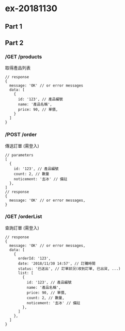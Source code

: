 # ex-20181130

## Part 1


## Part 2

### /GET /products
取得產品列表
```
// response
{
  message: 'OK' // or error messages
  data: [
    {
      id: '123', // 產品編號
      name: '產品名稱',
      price: 90, // 單價,
    }
  ]
}
```

### /POST /order
傳送訂單 (需登入)
```
// parameters
[
  {
    id: '123', // 產品編號
    count: 2, // 數量
    noticement: '去冰' // 備註
  },
]
// response
{
  message: 'OK' // or error messages,
}
```

### /GET /orderList
查詢訂單 (需登入)
```
// response
{
  message: 'OK' // or error messages,
  data: [
    {
      orderId: '123',
      date: '2018/11/30 14:57', // 訂購時間
      status: '已送出', // 訂單狀況(收到訂單, 已出貨, ...)
      list: [
        {
          id: '123', // 產品編號
          name: '產品名稱',
          price: 90, // 單價,
          count: 2, // 數量,
          noticement: '去冰' // 備註 
        },
      ]
    },
  ]
}
```